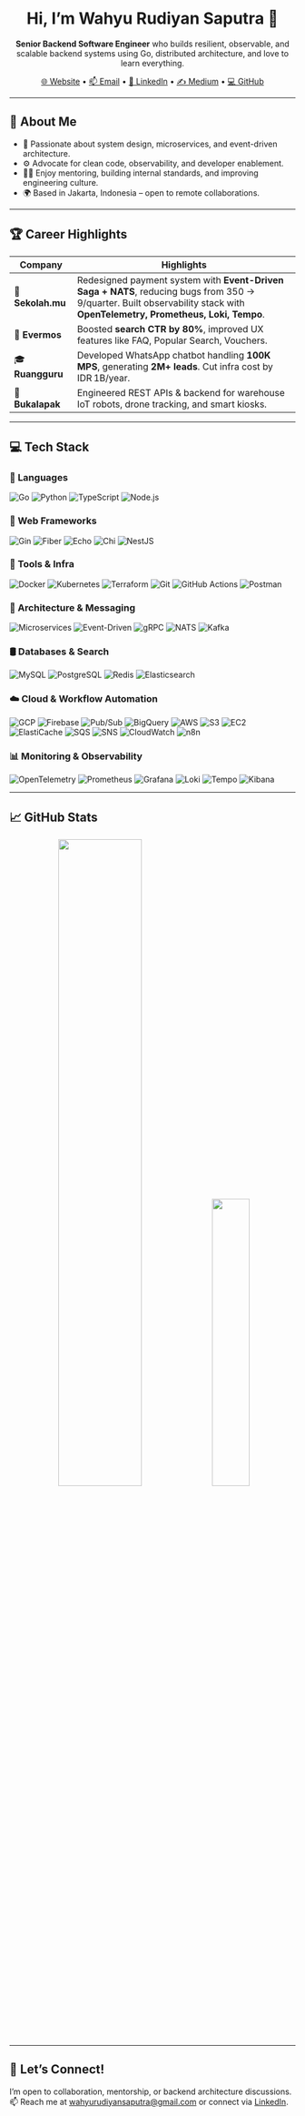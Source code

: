 <h1 align="center">Hi, I’m Wahyu Rudiyan Saputra 👋</h1>

<p align="center">
  <strong>Senior Backend Software Engineer</strong> who builds resilient, observable, and scalable backend systems using Go, distributed architecture, and love to learn everything.
</p>

<p align="center">
  <a href="https://wahyurudiyan.dev">🌐 Website</a> •
  <a href="mailto:wahyurudiyansaputra@gmail.com">📫 Email</a> •
  <a href="https://www.linkedin.com/in/wahyurudiyan">💼 LinkedIn</a> •
  <a href="https://medium.com/@wahyurudiyan">✍️ Medium</a> •
  <a href="https://github.com/wahyurudiyan">💻 GitHub</a>
</p>

---

## 🚀 About Me
- 🧠 Passionate about system design, microservices, and event-driven architecture.
- ⚙️ Advocate for clean code, observability, and developer enablement.
- 👨‍🏫 Enjoy mentoring, building internal standards, and improving engineering culture.
- 🌍 Based in Jakarta, Indonesia – open to remote collaborations.

---

## 🏆 Career Highlights
| Company | Highlights |
|--------|------------|
| 🏫 **Sekolah.mu** | Redesigned payment system with **Event-Driven Saga + NATS**, reducing bugs from 350 → 9/quarter. Built observability stack with **OpenTelemetry, Prometheus, Loki, Tempo**. |
| 🛒 **Evermos** | Boosted **search CTR by 80%**, improved UX features like FAQ, Popular Search, Vouchers. |
| 🎓 **Ruangguru** | Developed WhatsApp chatbot handling **100K MPS**, generating **2M+ leads**. Cut infra cost by IDR 1B/year. |
| 🤖 **Bukalapak** | Engineered REST APIs & backend for warehouse IoT robots, drone tracking, and smart kiosks. |

---

## 💻 Tech Stack

### 🚀 Languages
![Go](https://img.shields.io/badge/Go-00ADD8?style=flat&logo=go&logoColor=white)
![Python](https://img.shields.io/badge/Python-3776AB?style=flat&logo=python&logoColor=white)
![TypeScript](https://img.shields.io/badge/TypeScript-007ACC?style=flat&logo=typescript&logoColor=white)
![Node.js](https://img.shields.io/badge/Node.js-339933?style=flat&logo=node.js&logoColor=white)

### 🧪 Web Frameworks
![Gin](https://img.shields.io/badge/Gin-black?style=flat&logo=go&logoColor=00ADD8)
![Fiber](https://img.shields.io/badge/Fiber-00b894?style=flat&logo=go&logoColor=white)
![Echo](https://img.shields.io/badge/Echo-2ecc71?style=flat&logo=go&logoColor=white)
![Chi](https://img.shields.io/badge/Chi-3498db?style=flat&logo=go&logoColor=white)
![NestJS](https://img.shields.io/badge/NestJS-E0234E?style=flat&logo=nestjs&logoColor=white)

### 🔧 Tools & Infra
![Docker](https://img.shields.io/badge/Docker-2496ED?style=flat&logo=docker&logoColor=white)
![Kubernetes](https://img.shields.io/badge/Kubernetes-326CE5?style=flat&logo=kubernetes&logoColor=white)
![Terraform](https://img.shields.io/badge/Terraform-7B42BC?style=flat&logo=terraform&logoColor=white)
![Git](https://img.shields.io/badge/Git-F05032?style=flat&logo=git&logoColor=white)
![GitHub Actions](https://img.shields.io/badge/GitHub%20Actions-2088FF?style=flat&logo=github-actions&logoColor=white)
![Postman](https://img.shields.io/badge/Postman-FF6C37?style=flat&logo=postman&logoColor=white)

### 🧩 Architecture & Messaging
![Microservices](https://img.shields.io/badge/Microservices-20232A?style=flat&logo=vercel&logoColor=white)
![Event-Driven](https://img.shields.io/badge/Event--Driven%20Architecture-0A66C2?style=flat&logo=apachekafka&logoColor=white)
![gRPC](https://img.shields.io/badge/gRPC-6e36f5?style=flat)
![NATS](https://img.shields.io/badge/NATS-2A2A2A?style=flat&logo=nats.io&logoColor=white)
![Kafka](https://img.shields.io/badge/Kafka-000000?style=flat&logo=apachekafka)

### 🛢️ Databases & Search
![MySQL](https://img.shields.io/badge/MySQL-4479A1?style=flat&logo=mysql&logoColor=white)
![PostgreSQL](https://img.shields.io/badge/PostgreSQL-336791?style=flat&logo=postgresql&logoColor=white)
![Redis](https://img.shields.io/badge/Redis-DC382D?style=flat&logo=redis&logoColor=white)
![Elasticsearch](https://img.shields.io/badge/Elasticsearch-005571?style=flat&logo=elasticsearch)

### ☁️ Cloud & Workflow Automation
![GCP](https://img.shields.io/badge/Google%20Cloud-4285F4?style=flat&logo=googlecloud&logoColor=white)
![Firebase](https://img.shields.io/badge/Firebase-FFCA28?style=flat&logo=firebase&logoColor=black)
![Pub/Sub](https://img.shields.io/badge/PubSub-673AB7?style=flat&logo=googlecloud&logoColor=white)
![BigQuery](https://img.shields.io/badge/BigQuery-4285F4?style=flat&logo=googlebigquery&logoColor=white)
![AWS](https://img.shields.io/badge/AWS-232F3E?style=flat&logo=amazonaws&logoColor=white)
![S3](https://img.shields.io/badge/S3-569A31?style=flat)
![EC2](https://img.shields.io/badge/EC2-orange?style=flat)
![ElastiCache](https://img.shields.io/badge/ElastiCache-005571?style=flat)
![SQS](https://img.shields.io/badge/SQS-FF9900?style=flat)
![SNS](https://img.shields.io/badge/SNS-FF9900?style=flat)
![CloudWatch](https://img.shields.io/badge/CloudWatch-FF4F8B?style=flat)
![n8n](https://img.shields.io/badge/n8n-ef6c00?style=flat&logo=n8n&logoColor=white)

### 📊 Monitoring & Observability
![OpenTelemetry](https://img.shields.io/badge/OpenTelemetry-563D7C?style=flat&logo=opentelemetry)
![Prometheus](https://img.shields.io/badge/Prometheus-E6522C?style=flat&logo=prometheus&logoColor=white)
![Grafana](https://img.shields.io/badge/Grafana-F46800?style=flat&logo=grafana&logoColor=white)
![Loki](https://img.shields.io/badge/Loki-000000?style=flat&logo=loki)
![Tempo](https://img.shields.io/badge/Tempo-grey?style=flat)
![Kibana](https://img.shields.io/badge/Kibana-005571?style=flat&logo=kibana&logoColor=white)

---

## 📈 GitHub Stats

<p align="center">
  <img width="54%" src="https://github-readme-stats.vercel.app/api?username=wahyurudiyan&show_icons=true&count_private=true&hide=issues&theme=default" />
  <img width="36%" src="https://github-readme-stats.vercel.app/api/top-langs/?username=wahyurudiyan&layout=compact&hide=html&theme=default" />
</p>

---

## 🤝 Let’s Connect!

I’m open to collaboration, mentorship, or backend architecture discussions.  
📫 Reach me at [wahyurudiyansaputra@gmail.com](mailto:wahyurudiyansaputra@gmail.com) or connect via [LinkedIn](https://www.linkedin.com/in/wahyurudiyan).
